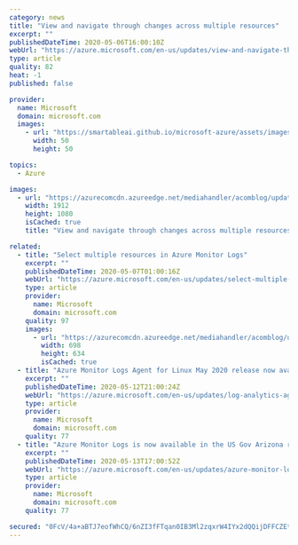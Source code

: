 ```yaml
---
category: news
title: "View and navigate through changes across multiple resources"
excerpt: ""
publishedDateTime: 2020-05-06T16:00:10Z
webUrl: "https://azure.microsoft.com/en-us/updates/view-and-navigate-through-changes-across-multiple-resources/"
type: article
quality: 82
heat: -1
published: false

provider:
  name: Microsoft
  domain: microsoft.com
  images:
    - url: "https://smartableai.github.io/microsoft-azure/assets/images/organizations/microsoft.com-50x50.jpg"
      width: 50
      height: 50

topics:
  - Azure

images:
  - url: "https://azurecomcdn.azureedge.net/mediahandler/acomblog/updates/UpdatesV2/blog/d01f41c4-e3d3-46fa-9000-2a22ea740c5a.gif"
    width: 1912
    height: 1080
    isCached: true
    title: "View and navigate through changes across multiple resources"

related:
  - title: "Select multiple resources in Azure Monitor Logs"
    excerpt: ""
    publishedDateTime: 2020-05-07T01:00:16Z
    webUrl: "https://azure.microsoft.com/en-us/updates/select-multiple-resources-in-azure-monitor-log-analytics/"
    type: article
    provider:
      name: Microsoft
      domain: microsoft.com
    quality: 97
    images:
      - url: "https://azurecomcdn.azureedge.net/mediahandler/acomblog/updates/UpdatesV2/blog/3fbf642e-2fbe-4517-a4d6-032c7847f314.png"
        width: 698
        height: 634
        isCached: true
  - title: "Azure Monitor Logs Agent for Linux May 2020 release now available"
    excerpt: ""
    publishedDateTime: 2020-05-12T21:00:24Z
    webUrl: "https://azure.microsoft.com/en-us/updates/log-analytics-agent-for-linux-may-2020-release-now-available/"
    type: article
    provider:
      name: Microsoft
      domain: microsoft.com
    quality: 77
  - title: "Azure Monitor Logs is now available in the US Gov Arizona region"
    excerpt: ""
    publishedDateTime: 2020-05-13T17:00:52Z
    webUrl: "https://azure.microsoft.com/en-us/updates/azure-monitor-logs-is-now-available-in-the-us-gov-arizona-region/"
    type: article
    provider:
      name: Microsoft
      domain: microsoft.com
    quality: 77

secured: "0FcV/4a+aBTJ7eofWhCQ/6nZI3fFTqan0IB3Ml2zqxrW4IYx2dQQijDFFCZEt7XE1Z0RjoiLU3kZsQKwtnD6a8eAFWxc8l93QHiJT2EPC3Q/5WbqCPdurN995uQH/aPvhckV2ErMxGKPNQeL1EJaHJM2j3CJxojbzeUeaf2DERKpb+sWAYU7vq9pjVB70e4POWuauoonYX39YXSFn+EmleUsANAJAgnd9R7uBNvLER3X3r28+pWaV0VoqMNxZn6d8uWHuXDMEnfn+AAyAdjeZU5+hfs5VDNqfrIdjFxGq1mvJsmi+I0v2qSFDDrPbSLre6tgLbfP2l1PaB1fAsG96g==;FSyriEBzwY9BNWDP6jZD8w=="
---
```



